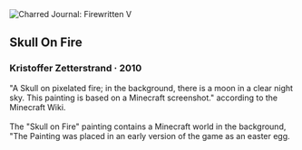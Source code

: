 <div class="artwork-of-the-day">
  <div class="container">
    <div class="img-wrapper">
      <img
        src="https://uploads8.wikiart.org/00263/images/kristoffer-zetterstrand/17.jpg!Large.jpg"
        alt="Charred Journal: Firewritten V" />
    </div>
    <div class="artwork-detail">
      <div class="artwork-origin"> 
        <h2 class="artwork-name">Skull On Fire</h2>
        <h3 class="artist">
          Kristoffer Zetterstrand
                    ·  2010
        </h3>
      </div>
      <p class="description">
        <span class="artwork-description-text ng-binding" ng-bind-html="viewModel.ArtworkOfTheDay.Description | unsafe">"A Skull on pixelated fire; in the background, there is a moon in a clear night sky. This painting is based on a Minecraft screenshot." according to the Minecraft Wiki. <br><br>The "Skull on Fire" painting contains a Minecraft world in the background, "The Painting was placed in an early version of the game as an easter egg.</span>
                        <div class="text-shadow-container ng-hide" ng-show="showShadow"></div>
      </p>
    </div>
  </div>

</div>
